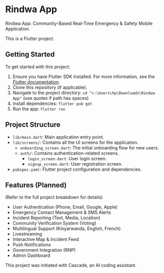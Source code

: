 # Rindwa App

Rindwa App: Community-Based Real-Time Emergency & Safety Mobile Application.

This is a Flutter project.

## Getting Started

To get started with this project:

1.  Ensure you have Flutter SDK installed. For more information, see the [Flutter documentation](https://flutter.dev/docs/get-started/install).
2.  Clone this repository (if applicable).
3.  Navigate to the project directory: `cd "c:\Users\hp\Downloads\Rindwa App"` (use quotes if path has spaces)
4.  Install dependencies: `flutter pub get`
5.  Run the app: `flutter run`

## Project Structure

-   `lib/main.dart`: Main application entry point.
-   `lib/screens/`: Contains all the UI screens for the application.
    -   `onboarding_screen.dart`: The initial onboarding flow for new users.
    -   `auth/`: Contains authentication-related screens.
        -   `login_screen.dart`: User login screen.
        -   `signup_screen.dart`: User registration screen.
-   `pubspec.yaml`: Flutter project configuration and dependencies.

## Features (Planned)

(Refer to the full project breakdown for details)

-   User Authentication (Phone, Email, Google, Apple)
-   Emergency Contact Management & SMS Alerts
-   Incident Reporting (Text, Media, Location)
-   Community Verification System (Voting)
-   Multilingual Support (Kinyarwanda, English, French)
-   Livestreaming
-   Interactive Map & Incident Feed
-   Push Notifications
-   Government Integration (RNP)
-   Admin Dashboard

This project was initiated with Cascade, an AI coding assistant.
